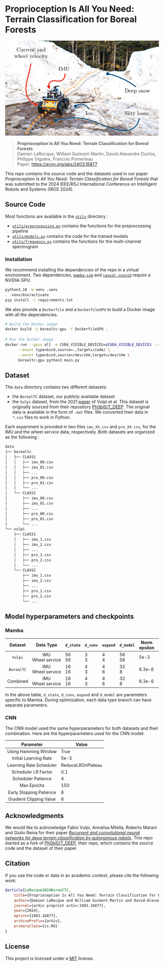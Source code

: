# Proprioception Is All You Need: Terrain Classification for Boreal Forests

![Husky](assets/husky-in-context.png "Husky in a Boreal Forest")

> **Proprioception Is All You Need: Terrain Classification for Boreal Forests**\
> Damien LaRocque, William Guimont-Martin, David-Alexandre Duclos, Philippe Giguère, Francois Pomerleau\
> Paper: https://arxiv.org/abs/2403.16877

This repo contains the source code and the datasets used in our paper _Proprioception Is All You Need: Terrain Classification for Boreal Forests_ that was submitted to the 2024 IEEE/RSJ International Conference on Intelligent Robots and Systems (IROS 2024).

## Source Code

Most functions are available in the [`utils`](utils/) directory :

* [`utils/preprocessing.py`](utils/preprocessing.py) contains the functions for the preprocessing pipeline
* [`utils/models.py`](utils/models.py) contains the code for the trained models
* [`utils/frequency.py`](utils/frequency.py) contains the functions for the multi-channel spectrogram

### Installation

We recommend installing the dependencies of the repo in a virtual environment.
Two dependencies, [`mamba-ssm`](https://github.com/state-spaces/mamba) and [`causal-conv1d`](https://github.com/Dao-AILab/causal-conv1d) require a NVIDIA GPU.

```sh
python3.10 -m venv .venv
. .venv/bin/activate
pip install -r requirements.txt
```

We also provide a `Dockerfile` and a `DockerfileGPU` to build a Docker image with all the dependencies.

```sh
# Build the Docker image
docker build -t borealtc-gpu -f DockerfileGPU .

# Run the Docker image
docker run --gpus all -e CUDA_VISIBLE_DEVICES=$CUDA_VISIBLE_DEVICES --rm --ipc host \
	  --mount type=bind,source=.,target=/code/ \
	  --mount type=bind,source=/dev/shm,target=/dev/shm \
	  borealtc-gpu python3 main.py
```

## Dataset

The `data` directory contains two different datasets:

* the `BorealTC` dataset, our publicly available dataset
* the `Vulpi` dataset, from the 2021 [paper](https://doi.org/10.1016/j.jterra.2020.12.002) of Vulpi et al. This dataset is originally sourced from their repository [Ph0bi0/T_DEEP](https://github.com/Ph0bi0/T_DEEP). The original data is available in the form of `.mat` files. We converted their data in `*.csv` files to work in Python.

Each experiment is provided in two files `imu_XX.csv` and `pro_XX.csv`, for the IMU and the wheel service data, respectively.
Both datasets are organized as the following :

```sh
data
├── borealtc
│   ├── CLASS1
│   │   ├── imu_00.csv
│   │   ├── imu_01.csv
│   │   ├── ...
│   │   ├── pro_00.csv
│   │   ├── pro_01.csv
│   │   └── ...
│   └── CLASS2
│       ├── imu_00.csv
│       ├── imu_01.csv
│       ├── ...
│       ├── pro_00.csv
│       ├── pro_01.csv
│       └── ...
└── vulpi
    ├── CLASS1
    │   ├── imu_1.csv
    │   ├── imu_2.csv
    │   ├── ...
    │   ├── pro_1.csv
    │   ├── pro_2.csv
    │   └── ...
    └── CLASS2
        ├── imu_1.csv
        ├── imu_2.csv
        ├── ...
        ├── pro_1.csv
        ├── pro_2.csv
        └── ...
```

## Model hyperparameters and checkpoints

### Mamba

|  Dataset   |          Data Type           | `d_state`   | `d_conv`  | `expand`  | `d_model`   | Norm epsilon | Initial LR | LR&nbsp;drop factor | Reduce&nbsp;LR patience | Max epochs | Minibatch size | Valid patience | Gradient threshold | Focal&nbsp;loss alpha | Focal&nbsp;loss gamma |                       Checkpoint                       |
| :--------: | :--------------------------: | ----------- | --------- | --------- | ----------- | ------------ | ---------- | ------------------- | ----------------------- | ---------- | -------------- | -------------- | ------------------ | --------------------- | --------------------- | :----------------------------------------------------: |
|  `Vulpi`   | IMU <br/> Wheel&nbsp;service | 56 <br/> 56 | 3 <br/> 3 | 4 <br/> 4 | 56 <br/> 56 | 5e-3         | 5e-3       | 0.33                | 4                       | 60         | 64             | 8              | 2                  | 0.75                  | 2                     |    [mamba_vulpi.ckpt](checkpoints/mamba_vulpi.ckpt)    |
| `BorealTC` | IMU <br/> Wheel&nbsp;service | 16 <br/> 16 | 4 <br/> 3 | 4 <br/> 6 | 32 <br/> 8  | 6.3e-6       | 1.5e-3     | 0.25                | 4                       | 60         | 16             | 8              | None               | 0.75                  | 2.25                  | [mamba_borealtc.ckpt](checkpoints/mamba_borealtc.ckpt) |
|  Combined  | IMU <br/> Wheel&nbsp;service | 16 <br/> 16 | 4 <br/> 3 | 4 <br/> 6 | 32 <br/> 8  | 6.3e-6       | 1.5e-3     | 0.25                | 4                       | 60         | 16             | 8              | None               | 0.75                  | 2.25                  | [mamba_combined.ckpt](checkpoints/mamba_combined.ckpt) |

In the above table, `d_state`, `d_conv`, `expand` and `d_model` are parameters specific to Mamba. During optimization, each data type branch can have separate parameters.

### CNN

The CNN model used the same hyperparameters for both datasets and their combination.
Here are the hyperparameters used for the CNN model:

|        Parameter        | Value             |
| :---------------------: | ----------------- |
|  Using Hamming Window   | True              |
|  Initial Learning Rate  | 5e-3              |
| Learning Rate Scheduler | ReduceLROnPlateau |
|   Scheduler LR Factor   | 0.1               |
|   Scheduler Patience    | 4                 |
|       Max Epochs        | 150               |
| Early Stopping Patience | 8                 |
| Gradient Clipping Value | 6                 |



## Acknowledgments

We would like to acknowledge Fabio Vulpi, Annalisa Milella, Roberto Marani and Giulio Reina for their paper [_Recurrent and convolutional neural networks for deep terrain classification by autonomous robots_](https://doi.org/10.1016/j.jterra.2020.12.002).
This repo started as a fork of [Ph0bi0/T_DEEP](https://github.com/Ph0bi0/T_DEEP), their repo, which contains the source code and the dataset of their paper.

## Citation

If you use the code or data in an academic context, please cite the following work:

```bibtex
@article{LaRocque2024BorealTC,
    title={Proprioception Is All You Need: Terrain Classification for Boreal Forests},
    author={Damien LaRocque and William Guimont-Martin and David-Alexandre Duclos and Philippe Giguère and François Pomerleau},
    journal={arXiv preprint arXiv:2403.16877},
    year={2024},
    eprint={2403.16877},
    archivePrefix={arXiv},
    primaryClass={cs.RO}
}
```

## License

This project is licensed under a [MIT](LICENSE) license.
